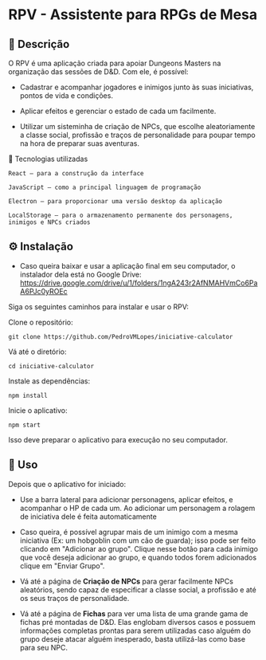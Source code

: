 # RPV - Assistente para RPGs de Mesa
## 📝 Descrição

O RPV é uma aplicação criada para apoiar Dungeons Masters na organização das sessões de D&D.
Com ele, é possível:

  - Cadastrar e acompanhar jogadores e inimigos junto às suas iniciativas, pontos de vida e condições.

  - Aplicar efeitos e gerenciar o estado de cada um facilmente.

  - Utilizar um sisteminha de criação de NPCs, que escolhe aleatoriamente a classe social, profissão e traços de personalidade para poupar tempo na hora de preparar suas aventuras.

🔹 Tecnologias utilizadas

    React — para a construção da interface

    JavaScript — como a principal linguagem de programação

    Electron — para proporcionar uma versão desktop da aplicação

    LocalStorage — para o armazenamento permanente dos personagens, inimigos e NPCs criados

## ⚙ Instalação

- Caso queira baixar e usar a aplicação final em seu computador, o instalador dela está no Google Drive:
  https://drive.google.com/drive/u/1/folders/1ngA243r2AfNMAHVmCo6PaA6PJc0yROEc

Siga os seguintes caminhos para instalar e usar o RPV:

  Clone o repositório:

    git clone https://github.com/PedroVMLopes/iniciative-calculator

  Vá até o diretório:

    cd iniciative-calculator

  Instale as dependências:

    npm install

  Inicie o aplicativo:

    npm start

Isso deve preparar o aplicativo para execução no seu computador.

## 🔹 Uso

Depois que o aplicativo for iniciado:

  - Use a barra lateral para adicionar personagens, aplicar efeitos, e acompanhar o HP de cada um. Ao adicionar um personagem a rolagem de iniciativa dele é feita automaticamente
  - Caso queira, é possível agrupar mais de um inimigo com a mesma iniciativa (Ex: um hobgoblin com um cão de guarda); isso pode ser feito clicando em "Adicionar ao grupo". Clique nesse botão para cada inimigo que você deseja adicionar ao grupo, e quando todos forem adicionados clique em "Enviar Grupo".

  - Vá até a página de **Criação de NPCs** para gerar facilmente NPCs aleatórios, sendo capaz de especificar a classe social, a profissão e até os seus traços de personalidade.

  - Vá até a página de **Fichas** para ver uma lista de uma grande gama de fichas pré montadas de D&D. Elas englobam diversos casos e possuem informações completas prontas para serem utilizadas caso alguém do grupo deseje atacar alguém inesperado, basta utilizá-las como base para seu NPC.
